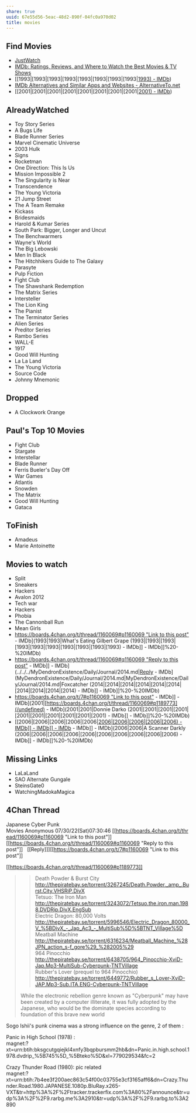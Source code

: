 ```yaml
---
share: true
uuid: 67e55d56-5eac-48d2-890f-04fc0a970d02
title: movies
---
```

## Find Movies

*   [JustWatch](https://www.justwatch.com)
*   [IMDb: Ratings, Reviews, and Where to Watch the Best Movies & TV Shows](https://www.imdb.com)
*   [[1993|[1993|[1993|[1993|[1993|[1993|[1993|[1993|[1993) - IMDb](/undefined))
*   [IMDb Alternatives and Similar Apps and Websites - AlternativeTo.net](https://alternativeto.net/software/imdb/)
*   [[2001|[2001|[2001|[2001|[2001|[2001|[2001|[2001|[2001) - IMDb](/undefined))

AlreadyWatched
--------------

*   Toy Story Series
*   A Bugs Life
*   Blade Runner Series
*   Marvel Cinematic Universe
*   2003 Hulk
*   Signs
*   Rocketman
*   One Direction: This Is Us
*   Mission Impossible 2
*   The Singularity is Near
*   Transcendence
*   The Young Victoria
*   21 Jump Street
*   The A Team Remake
*   Kickass
*   Bridesmaids
*   Harold & Kumar Series
*   South Park: Bigger, Longer and Uncut
*   The Benchwarmers
*   Wayne's World
*   The Big Lebowski
*   Men In Black
*   The Hitchhikers Guide to The Galaxy
*   Parasyte
*   Pulp Fiction
*   Fight Club
*   The Shawshank Redemption
*   The Matrix Series
*   Intersteller
*   The Lion King
*   The Pianist
*   The Terminator Series
*   Alien Series
*   Preditor Series
*   Rambo Series
*   WALL-E
*   1917
*   Good Will Hunting
*   La La Land
*   The Young Victoria
*   Source Code
*   Johnny Mnemonic

Dropped
-------

*   A Clockwork Orange

Paul's Top 10 Movies
--------------------

*   Fight Club
*   Stargate
*   Interstellar
*   Blade Runner
*   Ferris Bueler's Day Off
*   War Games
*   Atlantis
*   Snowden
*   The Matrix
*   Good Will Hunting
*   Gataca

ToFinish
--------

*   Amadeus
*   Marie Antoinette

Movies to watch
---------------

*   Split
*   Sneakers
*   Hackers
*   Avalon 2012
*   Tech war
*   Hackers
*   Phobia
*   The Cannonball Run
*   Mean Girls
*   [https://boards.4chan.org/t/thread/1160069#p1160069 "Link to this post"](/undefined) - IMDb](1993|1993|What's Eating Gilbert Grape (1993|[1993|[1993|[1993|[1993|[1993|[1993|[1993|[1993|[1993) - IMDb]] - IMDb]]%20-%20IMDb)
*   [https://boards.4chan.org/t/thread/1160069#q1160069 "Reply to this post"](/undefined) - IMDb]] - IMDb](../../../MyDendronExistence/Daily/Journal/2014.md|[Reply](/undefined) - IMDb](MyDendronExistence/Daily/Journal/2014.md|MyDendronExistence/Daily/Journal/2014.md|Foxcatcher (2014|[2014|[2014|[2014|[2014|[2014|[2014|[2014|[2014|[2014) - IMDb]] - IMDb]]%20-%20IMDb)
*   [https://boards.4chan.org/t/7#p1160069 "Link to this post"](/undefined) - IMDb]] - IMDb](2001|[https://boards.4chan.org/t/thread/1160069#p1189773](/undefined) - IMDb](2001|2001|Donnie Darko (2001|[2001|[2001|[2001|[2001|[2001|[2001|[2001|[2001|[2001) - IMDb]] - IMDb]]%20-%20IMDb)
*   [[2006|[2006|[2006|[2006|[2006|[2006|[2006|[2006|[2006|[2006) - IMDb]] - IMDb]] - IMDb](2006|[[2006|[2006|[2006|[2006|[2006|[2006|[2006|[2006|[2006|[2006) - IMDb]] - IMDb](2006|2006|A Scanner Darkly (2006|[2006|[2006|[2006|[2006|[2006|[2006|[2006|[2006|[2006) - IMDb]] - IMDb]]%20-%20IMDb)

Missing Links
-------------

*   LaLaLand
*   SAO Alternate Gungale
*   SteinsGate0
*   WatchingMadokaMagica
## 4Chan Thread

Japanese Cyber Punk Movies Anonymous 07/30/22(Sat)07:30:46 [[https://boards.4chan.org/t/thread/1160069#p1160069 "Link to this post"]][[https://boards.4chan.org/t/thread/1160069#q1160069 "Reply to this post"]]   [[Reply]]][[https://boards.4chan.org/t/7#p1160069 "Link to this post"]]

[[https://boards.4chan.org/t/thread/1160069#p1189773]]

> >Death Powder & Burst City  
> http://thepiratebay.se/torrent/3267245/Death.Powder._amp_.Burst.City.VHSRiP.DivX  
> >Tetsuo: The Iron Man  
> http://thepiratebay.se/torrent/3243072/Tetsuo.the.iron.man.1988.DVDRip.DivX.EngSub  
> >Electric Dragon: 80,000 Volts  
> http://thepiratebay.se/torrent/5996546/Electric_Dragon_80000_V_%5BDivX_-_Jap_Ac3_-_MultiSub%5D%5BTNT_Village%5D  
> >Meatball Machine  
> http://thepiratebay.se/torrent/6316234/Meatball_Machine_%28JPN_action_s-f_gore%29_%282005%29  
> >964 Pinocchio  
> http://thepiratebay.se/torrent/6438705/964_Pinocchio-XviD-Jap.Mp3-MultiSub-Cyberpunk-TNTVillage  
> >Rubber's Lover (prequel to 964 Pinocchio)  
> http://thepiratebay.se/torrent/6449772/Rubber_s_Lover-XviD-JAP.Mp3-Sub.ITA.ENG-Cyberpunk-TNTVillage  
>   
> While the electronic rebellion genre known as "Cyberpunk" may have been created by a computer illiterate, it was fully adopted by the Japanese, who would be the dominate species according to foundation of this brave new world

Sogo Ishii's punk cinema was a strong influence on the genre, 2 of them :  
  
Panic in High School (1978) :  
magnet:?xt=urn:btih:bksgcutgqiejkl4xnfy3bqpbursmm2hb&dn=Panic.in.high.school.1978.dvdrip_%5B745%5D_%5Bteko%5D&xl=779029534&fc=2  
  
Crazy Thunder Road (1980): pic related  
magnet:?xt=urn:btih:7b4ee3f200aec863c54f00c03755e3cf3165aff6&dn=Crazy.Thunder.Road.1980.JAPANESE.1080p.BluRay.x265-VXT&tr=http%3A%2F%2Ftracker.trackerfix.com%3A80%2Fannounce&tr=udp%3A%2F%2F9.rarbg.me%3A2910&tr=udp%3A%2F%2F9.rarbg.to%3A2890